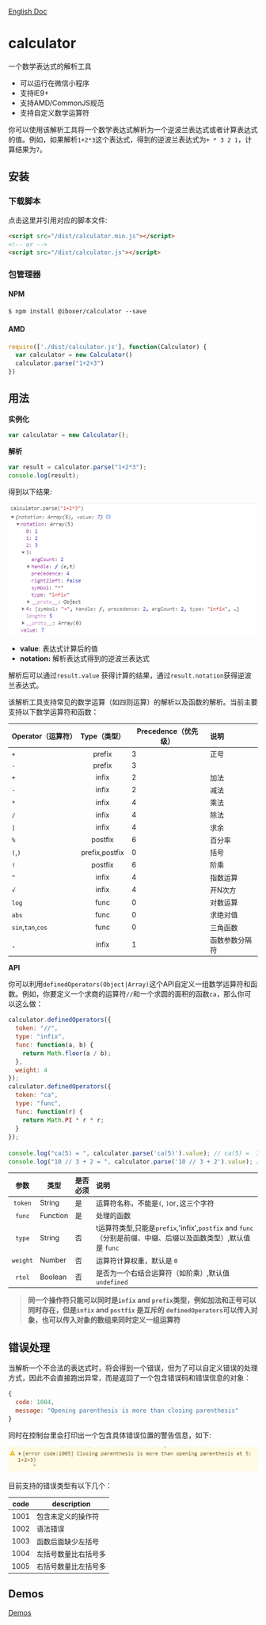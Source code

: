 [English Doc](./README.md)

# calculator
一个数学表达式的解析工具

+ 可以运行在微信小程序
+ 支持IE9+
+ 支持AMD/CommonJS规范
+ 支持自定义数学运算符

你可以使用该解析工具将一个数学表达式解析为一个逆波兰表达式或者计算表达式的值。例如，如果解析`1+2*3`这个表达式，得到的逆波兰表达式为`+ * 3 2 1`，计算结果为`7`。

## 安装

### 下载脚本

点击这里并引用对应的脚本文件:

```html
<script src="/dist/calculator.min.js"></script>
<!-- or -->
<script src="/dist/calculator.js"></script>
```

### 包管理器

#### NPM

```shell
$ npm install @iboxer/calculator --save
```

#### AMD

```javascript
require(['./dist/calculator.js'], function(Calculator) {
  var calculator = new Calculator()
  calculator.parse("1+2+3")
})
```


## 用法

**实例化**

```javascript
var calculator = new Calculator();

```

**解析**

```javascript
var result = calculator.parse("1+2*3");
console.log(result);
```
得到以下结果:

![](./images/result.png)

+ **value**: 表达式计算后的值
+ **notation:** 解析表达式得到的逆波兰表达式

解析后可以通过`result.value` 获得计算的结果，通过`result.notation`获得逆波兰表达式。

该解析工具支持常见的数学运算（如四则运算）的解析以及函数的解析。当前主要支持以下数学运算符和函数：

|Operator（运算符）|Type（类型）  |Precedence（优先级） |说明|
|:-------|:----:|------|:----------|
|`+`      |prefix |3|正号|
|`-`       |prefix|3|      |负号|
|`+`       |infix|2     |加法|
|`-`       |infix|2      |减法|
|`*`       |infix|4      |乘法|
|`/`      |infix|4      |除法|
|`\|`       |infix|4      |求余|
|`%`       |postfix|6      |百分率|
|`(`,`)`      |prefix,postfix |0     |括号|
|`!`       |postfix|6      |阶乘|
|`^`       |infix|4      |指数运算|
|`√`       |infix|4      |开N次方|
|`log`     |func |0     |对数运算|
|`abs`     |func |0     |求绝对值|
|`sin`,`tan`,`cos`|func|0    |三角函数|
|`,`          |infix|1     |函数参数分隔符|


**API**

你可以利用`definedOperators(Object|Array)`这个API自定义一组数学运算符和函数。例如，你要定义一个求商的运算符`//`和一个求圆的面积的函数`ca`，那么你可以这么做：

```javascript
calculator.definedOperators({
  token: "//",
  type: "infix",
  func: function(a, b) {
    return Math.floor(a / b);
  },
  weight: 4
});
calculator.definedOperators({
  token: "ca",
  type: "func",
  func: function(r) {
    return Math.PI * r * r;
  }
});

console.log("ca(5) = ", calculator.parse('ca(5)').value); // ca(5) =  78.53981633974483
console.log("10 // 3 + 2 = ", calculator.parse('10 // 3 + 2').value); // 10 // 3 + 2 = 5
```

|参数 |  类型  | 是否必须 | 说明 |
|:------:|---|---- |:----------|
|`token` | String  | 是   |运算符名称，不能是`(`, `)`or`,`这三个字符|
|`func`  | Function  |  是  |处理的函数 |
|`type`  | String  | 否   |t运算符类型,只能是`prefix`,'infix',`postfix` and `func`（分别是前缀、中缀、后缀以及函数类型）,默认值是 `func` |
|`weight` | Number  | 否  |运算符计算权重，默认是 `0`|
|`rtol`   |Boolean   | 否   |是否为一个右结合运算符（如阶乘）,默认值 `undefined`|

> **同一个操作符只能可以同时是`infix` and `prefix`类型，例如加法和正号可以同时存在，但是`infix` and `postfix` 是互斥的**
> **`definedOperators`可以传入对象，也可以传入对象的数组来同时定义一组运算符**


## 错误处理

当解析一个不合法的表达式时，将会得到一个错误，但为了可以自定义错误的处理方式，因此不会直接跑出异常，而是返回了一个包含错误码和错误信息的对象：

```javascript
{
  code: 1004,
  message: "Opening parenthesis is more than closing parenthesis"
}
```
同时在控制台里会打印出一个包含具体错误位置的警告信息，如下:

![](./images/error.png)

目前支持的错误类型有以下几个：

| code | description|
|:----:|--------|
|1001|包含未定义的操作符|
|1002|语法错误|
|1003|函数后面缺少左括号|
|1004|左括号数量比右括号多|
|1005|右括号数量比左括号多|

## Demos

[Demos](./test/index.html)

